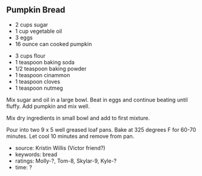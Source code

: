 Pumpkin Bread
-------------

- 2 cups sugar
- 1 cup vegetable oil
- 3 eggs
- 16 ounce can cooked pumpkin
<!-- -->
- 3 cups flour
- 1 teaspoon baking soda
- 1/2 teaspoon baking powder
- 1 teaspoon cinammon
- 1 teaspoon cloves
- 1 teaspoon nutmeg

Mix sugar and oil in a large bowl.  Beat in eggs and continue beating
until fluffy.  Add pumpkin and mix well.

Mix dry ingredients in small bowl and add to first mixture.

Pour into two 9 x 5 well greased loaf pans.  Bake at 325 degrees F for
60-70 minutes.  Let cool 10 minutes and remove from pan.

- source: Kristin Willis (Victor friend?)
- keywords: bread
- ratings: Molly-?, Tom-8, Skylar-9, Kyle-?
- time: ?
